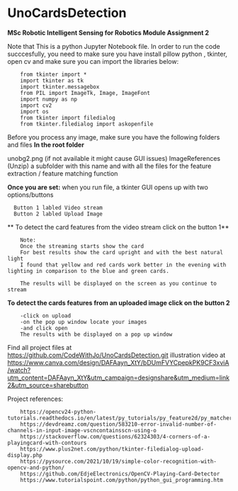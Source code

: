 # UnoCardsDetection
**MSc Robotic Intelligent Sensing for Robotics Module Assignment 2**

Note that This is a python Jupyter Notebook file.
In order to run the code succcesfully, you need to make sure you have 
install pillow python , tkinter, open cv and make sure you can import the libraries below: 

        from tkinter import * 
        import tkinter as tk
        import tkinter.messagebox
        from PIL import ImageTk, Image, ImageFont
        import numpy as np
        import cv2
        import os
        from tkinter import filedialog
        from tkinter.filedialog import askopenfile
    
Before you process any image, make sure you have the following folders and files 
**In the root folder** 

  unobg2.png (if not available it might cause GUI issues) 
  ImageReferences (Unzip) a subfolder with this name and with all the files for the feature extraction / feature matching function
 
**Once you are set:**
when you run file, a tkinter GUI opens up with two options/buttons

      Button 1 labled Video stream 
      Button 2 labled Upload Image 
  
 ** To detect the card features from the video stream click on the button 1**
    
        Note:
        Once the streaming starts show the card 
        For best results show the card upright and with the best natural light 
        I found that yellow and red cards work better in the evening with lighting in comparison to the blue and green cards.

        The results will be displayed on the screen as you continue to stream
    
  **To detect the cards features from an uploaded image click on the button 2**
  
        -click on upload 
        -on the pop up window locate your images 
        -and click open 
        The results with be displayed on a pop up window 
  
Find all project files at https://github.com/CodeWithJo/UnoCardsDetection.git
illustration video at https://www.canva.com/design/DAFAayn_XtY/bDUmFVYCpepkPK9CF3xviA/watch?utm_content=DAFAayn_XtY&utm_campaign=designshare&utm_medium=link2&utm_source=sharebutton


Project references:

        https://opencv24-python-tutorials.readthedocs.io/en/latest/py_tutorials/py_feature2d/py_matcher/py_matcher.html
        https://devdreamz.com/question/583210-error-invalid-number-of-channels-in-input-image-vscncontainsscn-using-o
        https://stackoverflow.com/questions/62324303/4-corners-of-a-playingcard-with-contours
        https://www.plus2net.com/python/tkinter-filedialog-upload-display.php
        https://pysource.com/2021/10/19/simple-color-recognition-with-opencv-and-python/
        https://github.com/EdjeElectronics/OpenCV-Playing-Card-Detector
        https://www.tutorialspoint.com/python/python_gui_programming.htm

